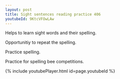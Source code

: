 ```yaml
---
layout: post
title: Sight sentences reading practice 406
youtubeId: 9KtcVFOwLAw
---
```

 
 
Helps to learn sight words and their spelling.

Opportunitiy to repeat the spelling. 

Practice spelling. 
 
Practice for spelling bee competitions. 
 
{% include youtubePlayer.html id=page.youtubeId %}
 
 
